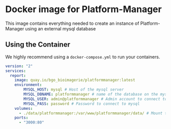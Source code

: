 # Docker image for Platform-Manager

This image contains everything needed to create an instance of Platform-Manager
using an external mysql database

## Using the Container

We highly recommend using a `docker-compose.yml` to run your containers.

```yaml
version: "2"
services:
  report:
    image: quay.io/bgo_bioimagerie/platformmanager:latest
    environment:
        MYSQL_HOST: mysql # Host of the mysql server
        MYSQL_DBNAME: platformmanager # name of the database on the mysql server
        MYSQL_USER: admin@platformmanager # Admin account to connect to mysql
        MYSQL_PASS: password # Password to connect to mysql
    volumes:
      - ./data/platformmanager:/var/www/platformmanager/data/ # Mount the application data directory
    ports:
      - "3000:80"
```
